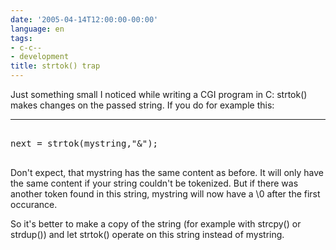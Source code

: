 ```yaml
---
date: '2005-04-14T12:00:00-00:00'
language: en
tags:
- c-c--
- development
title: strtok() trap
---
```



Just something small I noticed while writing a CGI program in C: strtok() makes changes on the passed string. If you do for example this:

-------------------------------



<pre class="code">

next = strtok(mystring,"&");

</pre>



Don't expect, that mystring has the same content as before. It will only have the same content if your string couldn't be tokenized. But if there was another token found in this string, mystring will now have a \0 after the first occurance. 



So it's better to make a copy of the string (for example with strcpy() or strdup()) and let strtok() operate on this string instead of mystring.